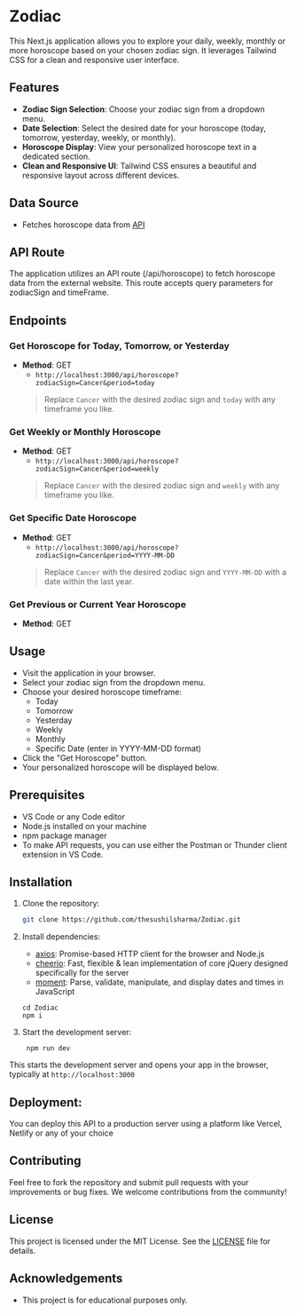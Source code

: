 # Zodiac
This Next.js application allows you to explore your daily, weekly, monthly or more horoscope based on your chosen zodiac sign. It leverages Tailwind CSS for a clean and responsive user interface.

## Features

- **Zodiac Sign Selection**: Choose your zodiac sign from a dropdown menu.
- **Date Selection**: Select the desired date for your horoscope (today, tomorrow, yesterday, weekly, or monthly).
- **Horoscope Display**: View your personalized horoscope text in a dedicated section.
- **Clean and Responsive UI**: Tailwind CSS ensures a beautiful and responsive layout across different devices.

## Data Source

- Fetches horoscope data from [API]()

## API Route
The application utilizes an API route (/api/horoscope) to fetch horoscope data from the external website. This route accepts query parameters for zodiacSign and timeFrame.

## Endpoints
### Get Horoscope for Today, Tomorrow, or Yesterday
- **Method**: GET
   - `http://localhost:3000/api/horoscope?zodiacSign=Cancer&period=today`
   > Replace `Cancer` with the desired zodiac sign and `today` with any timeframe you like.

### Get Weekly or Monthly Horoscope
- **Method**: GET
   - `http://localhost:3000/api/horoscope?zodiacSign=Cancer&period=weekly`
   > Replace `Cancer` with the desired zodiac sign and `weekly` with any timeframe you like.

### Get Specific Date Horoscope
- **Method**: GET
   - `http://localhost:3000/api/horoscope?zodiacSign=Cancer&period=YYYY-MM-DD`
   > Replace `Cancer` with the desired zodiac sign and `YYYY-MM-DD` with a date within the last year.

### Get Previous or Current Year Horoscope
- **Method**: GET
   

## Usage

- Visit the application in your browser.
- Select your zodiac sign from the dropdown menu.
- Choose your desired horoscope timeframe:
    - Today
    - Tomorrow
    - Yesterday
    - Weekly
    - Monthly
    - Specific Date (enter in YYYY-MM-DD format) 
- Click the "Get Horoscope" button.
- Your personalized horoscope will be  displayed below.

## Prerequisites

- VS Code or any Code editor
- Node.js installed on your machine
- npm package manager
- To make API requests, you can use either the Postman or Thunder client extension in VS Code.

## Installation

1. Clone the repository:

   ```bash
   git clone https://github.com/thesushilsharma/Zodiac.git
   ```

2. Install dependencies:
    - [axios](https://axios-http.com/): Promise-based HTTP client for the browser and Node.js
    - [cheerio](https://cheerio.js.org/): Fast, flexible & lean implementation of core jQuery designed specifically for the server
    - [moment](https://momentjs.com/): Parse, validate, manipulate, and display dates and times in JavaScript
    
    ```
    cd Zodiac
    npm i
    ```

3. Start the development server:
   ```
    npm run dev
    ```
This starts the development server and opens your app in the browser, typically at `http://localhost:3000`

## Deployment:

You can deploy this API to a production server using a platform like Vercel, Netlify or any of your choice

## Contributing

Feel free to fork the repository and submit pull requests with your improvements or bug fixes. We welcome contributions from the community!

## License

This project is licensed under the MIT License.  See the [LICENSE](https://github.com/thesushilsharma/Zodiac/blob/main/LICENSE) file for details.

## Acknowledgements
- This project is for educational purposes only.